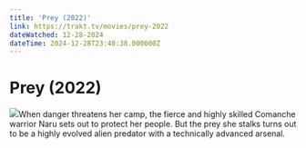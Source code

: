 ```yaml
---
title: 'Prey (2022)' 
link: https://trakt.tv/movies/prey-2022
dateWatched: 12-28-2024
dateTime: 2024-12-28T23:40:38.000000Z
---
```

# Prey (2022)

![](https://walter-r2.trakt.tv/images/movies/000/604/722/fanarts/thumb/8e3c28c7ff.jpg)When danger threatens her camp, the fierce and highly skilled Comanche warrior Naru sets out to protect her people. But the prey she stalks turns out to be a highly evolved alien predator with a technically advanced arsenal.